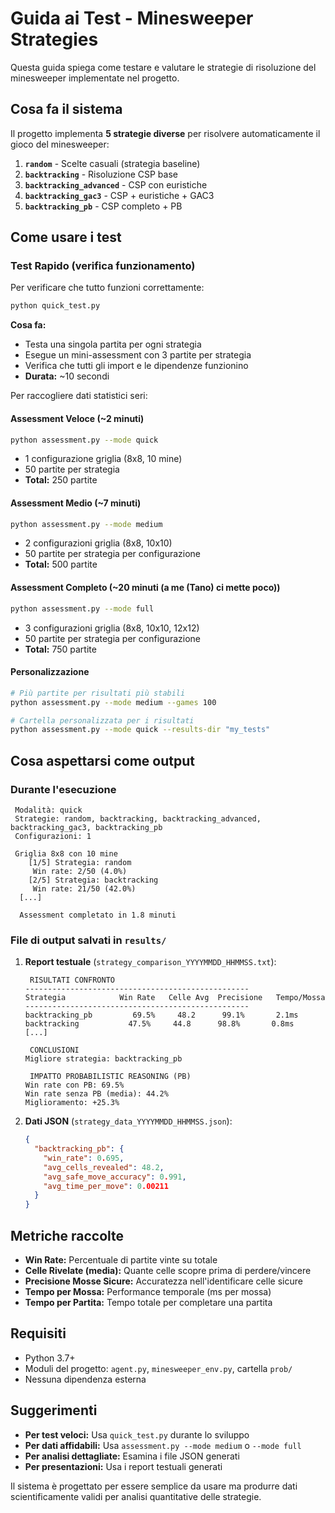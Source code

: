 # Guida ai Test - Minesweeper Strategies

Questa guida spiega come testare e valutare le strategie di risoluzione del minesweeper implementate nel progetto.

## Cosa fa il sistema

Il progetto implementa **5 strategie diverse** per risolvere automaticamente il gioco del minesweeper:

1. **`random`** - Scelte casuali (strategia baseline)
2. **`backtracking`** - Risoluzione CSP base 
3. **`backtracking_advanced`** - CSP con euristiche
4. **`backtracking_gac3`** - CSP + euristiche + GAC3
5. **`backtracking_pb`** - CSP completo + PB

## Come usare i test

### Test Rapido (verifica funzionamento)

Per verificare che tutto funzioni correttamente:

```bash
python quick_test.py
```

**Cosa fa:**
- Testa una singola partita per ogni strategia
- Esegue un mini-assessment con 3 partite per strategia  
- Verifica che tutti gli import e le dipendenze funzionino
- **Durata:** ~10 secondi

Per raccogliere dati statistici seri:

#### Assessment Veloce (~2 minuti)
```bash
python assessment.py --mode quick
```
- 1 configurazione griglia (8x8, 10 mine)
- 50 partite per strategia
- **Total:** 250 partite

#### Assessment Medio (~7 minuti)  
```bash
python assessment.py --mode medium
```
- 2 configurazioni griglia (8x8, 10x10)
- 50 partite per strategia per configurazione
- **Total:** 500 partite

#### Assessment Completo (~20 minuti (a me (Tano) ci mette poco))
```bash
python assessment.py --mode full
```
- 3 configurazioni griglia (8x8, 10x10, 12x12)
- 50 partite per strategia per configurazione  
- **Total:** 750 partite

#### Personalizzazione
```bash
# Più partite per risultati più stabili
python assessment.py --mode medium --games 100

# Cartella personalizzata per i risultati
python assessment.py --mode quick --results-dir "my_tests"
```

##  Cosa aspettarsi come output

### Durante l'esecuzione

```
 Modalità: quick
 Strategie: random, backtracking, backtracking_advanced, backtracking_gac3, backtracking_pb
 Configurazioni: 1

 Griglia 8x8 con 10 mine
    [1/5] Strategia: random
     Win rate: 2/50 (4.0%)
    [2/5] Strategia: backtracking
     Win rate: 21/50 (42.0%)
  [...]

  Assessment completato in 1.8 minuti
```

### File di output salvati in `results/`

1. **Report testuale** (`strategy_comparison_YYYYMMDD_HHMMSS.txt`):
   ```
    RISULTATI CONFRONTO
   --------------------------------------------------
   Strategia            Win Rate   Celle Avg  Precisione   Tempo/Mossa
   --------------------------------------------------
   backtracking_pb         69.5%     48.2      99.1%       2.1ms
   backtracking           47.5%     44.8      98.8%       0.8ms
   [...]
   
    CONCLUSIONI
   Migliore strategia: backtracking_pb
   
    IMPATTO PROBABILISTIC REASONING (PB)
   Win rate con PB: 69.5%
   Win rate senza PB (media): 44.2%
   Miglioramento: +25.3%
   ```

2. **Dati JSON** (`strategy_data_YYYYMMDD_HHMMSS.json`):
   ```json
   {
     "backtracking_pb": {
       "win_rate": 0.695,
       "avg_cells_revealed": 48.2,
       "avg_safe_move_accuracy": 0.991,
       "avg_time_per_move": 0.00211
     }
   }
   ```

##  Metriche raccolte

- **Win Rate:** Percentuale di partite vinte su totale
- **Celle Rivelate (media):** Quante celle scopre prima di perdere/vincere
- **Precisione Mosse Sicure:** Accuratezza nell'identificare celle sicure
- **Tempo per Mossa:** Performance temporale (ms per mossa)
- **Tempo per Partita:** Tempo totale per completare una partita

##  Requisiti

- Python 3.7+
- Moduli del progetto: `agent.py`, `minesweeper_env.py`, cartella `prob/`
- Nessuna dipendenza esterna

## Suggerimenti

- **Per test veloci:** Usa `quick_test.py` durante lo sviluppo
- **Per dati affidabili:** Usa `assessment.py --mode medium` o `--mode full`
- **Per analisi dettagliate:** Esamina i file JSON generati
- **Per presentazioni:** Usa i report testuali generati

Il sistema è progettato per essere semplice da usare ma produrre dati scientificamente validi per analisi quantitative delle strategie.
